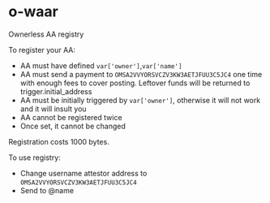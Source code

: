 # o-waar
Ownerless AA registry

To register your AA:
- AA must have defined `var['owner']`,`var['name']`
- AA must send a payment to `OMSA2VVYORSVCZV3KW3AETJFUU3C5JC4` one time with enough fees to cover posting. Leftover funds will be returned to trigger.initial_address
- AA must be initially triggered by `var['owner']`, otherwise it will not work and it will insult you
- AA cannot be registered twice
- Once set, it cannot be changed

Registration costs 1000 bytes.

To use registry:
- Change username attestor address to `OMSA2VVYORSVCZV3KW3AETJFUU3C5JC4`
- Send to @name

